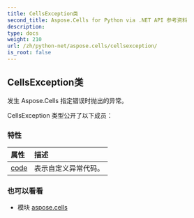 ```yaml
---
title: CellsException类
second_title: Aspose.Cells for Python via .NET API 参考资料
description:
type: docs
weight: 210
url: /zh/python-net/aspose.cells/cellsexception/
is_root: false
---
```

## CellsException类
发生 Aspose.Cells 指定错误时抛出的异常。



CellsException 类型公开了以下成员：

### 特性
|属性|描述|
| :- | :- |
| [code](/cells/zh/python-net/aspose.cells/cellsexception/code) |表示自定义异常代码。|



### 也可以看看
* 模块 [aspose.cells](..)
